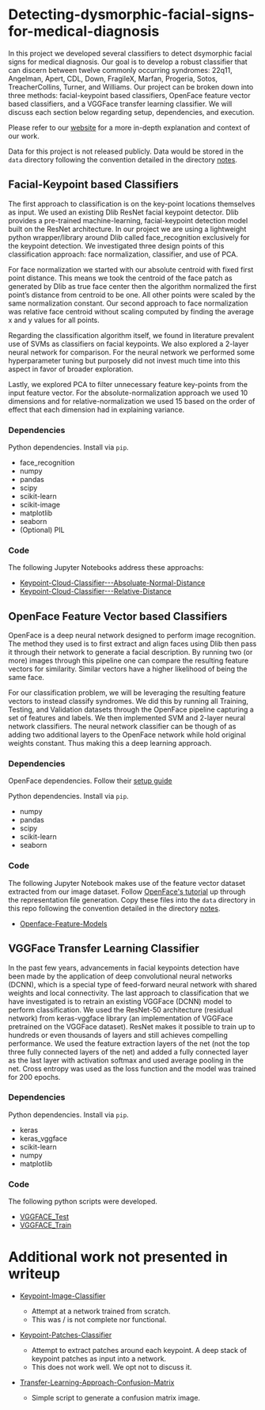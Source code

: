 # Detecting-dysmorphic-facial-signs-for-medical-diagnosis
In this project we developed several classifiers to detect dsymorphic facial signs for medical diagnosis. Our goal is to develop a robust classifier that can discern between twelve commonly occurring syndromes: 22q11, Angelman, Apert, CDL, Down, FragileX, Marfan, Progeria, Sotos, TreacherCollins, Turner, and Williams. Our project can be broken down into three methods: facial-keypoint based classifiers, OpenFace feature vector based classifiers, and a VGGFace transfer learning classifier. We will discuss each section below regarding setup, dependencies, and execution.

Please refer to our [website](https://sites.google.com/a/wisc.edu/detecting-dysmorphic-facial-signs-for-medical-diagnosis/introduction) for a more in-depth explanation and context of our work.

Data for this project is not released publicly. Data would be stored in the `data` directory following the convention detailed in the directory [notes](./data/NOTES.md).

## Facial-Keypoint based Classifiers
The first approach to classification is on the key-point locations themselves as input. We used an existing Dlib ResNet facial keypoint detector. Dlib provides a pre-trained machine-learning, facial-keypoint detection model built on the ResNet architecture. In our project we are using a lightweight python wrapper/library around Dlib called face_recognition exclusively for the keypoint detection. We investigated three design points of this classification approach: face normalization, classifier, and use of PCA.

For face normalization we started with our absolute centroid with fixed first point distance. This means we took the centroid of the face patch as generated by Dlib as true face center then the algorithm normalized the first point’s distance from centroid to be one. All other points were scaled by the same normalization constant. Our second approach to face normalization was relative face centroid without scaling computed by finding the average x and y values for all points.

Regarding the classification algorithm itself, we found in literature prevalent use of SVMs as classifiers on facial keypoints. We also explored a 2-layer neural network for comparison. For the neural network we performed some hyperparameter tuning but purposely did not invest much time into this aspect in favor of broader exploration.

Lastly, we explored PCA to filter unnecessary feature key-points from the input feature vector. For the absolute-normalization approach we used 10 dimensions and for relative-normalization we used 15 based on the order of effect that each dimension had in explaining variance.

### Dependencies
Python dependencies. Install via `pip`.
- face_recognition
- numpy
- pandas
- scipy
- scikit-learn
- scikit-image
- matplotlib
- seaborn
- (Optional) PIL

### Code
The following Jupyter Notebooks address these approachs:

- [Keypoint-Cloud-Classifier---Absoluate-Normal-Distance](./Keypoint-Cloud-Classifier---Absoluate-Normal-Distance.ipynb)
- [Keypoint-Cloud-Classifier---Relative-Distance](./Keypoint-Cloud-Classifier---Relative-Distance.ipynb)



## OpenFace Feature Vector based Classifiers
OpenFace is a deep neural network designed to perform image recognition. The method they used is to first extract and align faces using Dlib then pass it through their network to generate a facial description. By running two (or more) images through this pipeline one can compare the resulting feature vectors for similarity. Similar vectors have a higher likelihood of being the same face.

For our classification problem, we will be leveraging the resulting feature vectors to instead classify syndromes. We did this by running all Training, Testing, and Validation datasets through the OpenFace pipeline capturing a set of features and labels. We then implemented SVM and 2-layer neural network classifiers. The neural network classifier can be though of as adding two additional layers to the OpenFace network while hold original weights constant. Thus making this a deep learning approach.

### Dependencies

OpenFace dependencies. Follow their [setup guide](https://cmusatyalab.github.io/openface/setup/)

Python dependencies. Install via `pip`.
- numpy
- pandas
- scipy
- scikit-learn
- seaborn

### Code
The following Jupyter Notebook makes use of the feature vector dataset extracted from our image dataset. Follow [OpenFace's tutorial](https://cmusatyalab.github.io/openface/demo-3-classifier/) up through the representation file generation. Copy these files into the `data` directory in this repo following the convention detailed in the directory [notes](./data/NOTES.md).

- [Openface-Feature-Models](OpenFace-Feature-Models.ipynb)


## VGGFace Transfer Learning Classifier
In the past few years, advancements in facial keypoints detection have been made by the application of deep convolutional neural networks (DCNN), which is a special type of feed-forward neural network with shared weights and local connectivity. The last approach to classification that we have investigated is to retrain an existing VGGFace (DCNN) model to perform classification. We used the ResNet-50 architecture (residual network) from keras-vggface library (an implementation of VGGFace pretrained on the VGGFace dataset). ResNet makes it possible to train up to hundreds or even thousands of layers and still achieves compelling performance. We used the feature extraction layers of the net (not the top three fully connected layers of the net) and added a fully connected layer as the last layer with activation softmax and used average pooling in the net. Cross entropy was used as the loss function and the model was trained for 200 epochs.

### Dependencies

Python dependencies. Install via `pip`.
- keras
- keras_vggface
- scikit-learn
- numpy
- matplotlib

### Code
The following python scripts were developed.
- [VGGFACE_Test](./VGGFACE_Test.py)
- [VGGFACE_Train](./VGGFACE_Train.py)



# Additional work not presented in writeup
- [Keypoint-Image-Classifier](./Keypoint-Image-Classifier.ipynb)
  - Attempt at a network trained from scratch.
  - This was / is not complete nor functional.

- [Keypoint-Patches-Classifier](./Keypoint-Patches-Classifier.ipynb)
  - Attempt to extract patches around each keypoint. A deep stack of keypoint patches as input into a network.
  - This does not work well. We opt not to discuss it.

- [Transfer-Learning-Approach-Confusion-Matrix](./Transfer-Learning-Approach-Confusion-Matrix.ipynb)
  - Simple script to generate a confusion matrix image.
